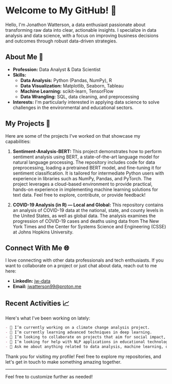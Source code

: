 # Welcome to My GitHub! 👋

Hello, I'm Jonathon Watterson, a data enthusiast passionate about transforming raw data into clear, actionable insights. I specialize in data analysis and data science, with a focus on improving business decisions and outcomes through robust data-driven strategies.

## About Me 📖

- **Profession:** Data Analyst & Data Scientist
- **Skills:** 
  - **Data Analysis:** Python (Pandas, NumPy), R
  - **Data Visualization:** Matplotlib, Seaborn, Tableau
  - **Machine Learning:** scikit-learn, TensorFlow
  - **Data Wrangling:** SQL, data cleaning, and preprocessing
- **Interests:** I'm particularly interested in applying data science to solve challenges in the environmental and educational sectors.

## My Projects 🚀

Here are some of the projects I've worked on that showcase my capabilities:

1. **Sentiment-Analysis-BERT:** This project demonstrates how to perform sentiment analysis using BERT, a state-of-the-art language model for natural language processing. The repository includes code for data preprocessing, loading a pretrained BERT model, and fine-tuning it for sentiment classification. It is tailored for intermediate Python users with experience in libraries such as NumPy, Pandas, and PyTorch. The project leverages a cloud-based environment to provide practical, hands-on experience in implementing machine learning solutions for text data. Feel free to explore, contribute, or provide feedback!

2. **COVID-19 Analysis (in R) — Local and Global:** This repository contains an analysis of COVID-19 data at the national, state, and county levels in the United States, as well as global data. The analysis examines the progression of COVID-19 cases and deaths using data from The New York Times and the Center for Systems Science and Engineering (CSSE) at Johns Hopkins University.

## Connect With Me 🌐

I love connecting with other data professionals and tech enthusiasts. If you want to collaborate on a project or just chat about data, reach out to me here:

- **LinkedIn:** [jw-data](https://www.linkedin.com/in/jw-data/)
- **Email:** jwatterson99@proton.me

## Recent Activities 📈

Here's what I've been working on lately:

```markdown
- 🔭 I’m currently working on a climate change analysis project.
- 🌱 I’m currently learning advanced techniques in deep learning.
- 👯 I’m looking to collaborate on projects that aim for social impact, particularly in sustainable development.
- 🤔 I’m looking for help with NLP applications in educational technology.
- 💬 Ask me about anything related to data analysis, machine learning, or career advice in data science.
```

Thank you for visiting my profile! Feel free to explore my repositories, and let's get in touch to make something amazing together.

---

Feel free to customize further as needed!
